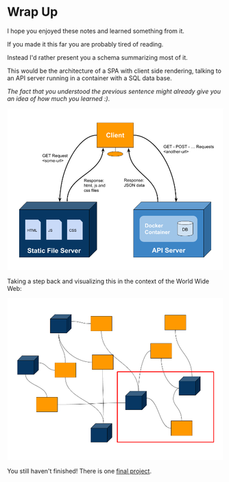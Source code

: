 # Wrap Up

I hope you enjoyed these notes and learned something from it.

If you made it this far you are probably tired of reading.

Instead I'd rather present you a schema summarizing most of it.

This would be the architecture of a SPA with client side rendering, talking to an API server running in a container with a SQL data base.

*The fact that you understood the previous sentence might already give you an idea of how much you learned :)*.

![SPA Client Server](./assets/client-server-spa.png)

Taking a step back and visualizing this in the context of the World Wide Web:

![Internet](./assets/internet.png)

You still haven't finished! There is one [final project](./project.md).
